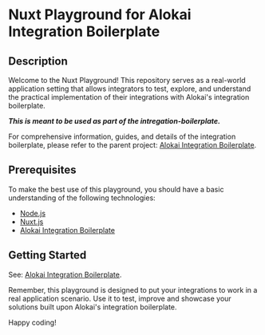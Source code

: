 # Nuxt Playground for Alokai Integration Boilerplate

## Description

Welcome to the Nuxt Playground! This repository serves as a real-world application setting that allows integrators to test, explore, and understand the practical implementation of their integrations with Alokai's integration boilerplate. 

***This is meant to be used as part of the intregation-boilerplate.***

For comprehensive information, guides, and details of the integration boilerplate, please refer to the parent project: [Alokai Integration Boilerplate](https://github.com/vuestorefront/integration-boilerplate).

## Prerequisites

To make the best use of this playground, you should have a basic understanding of the following technologies:

- [Node.js](https://nodejs.org/)
- [Nuxt.js](https://nuxt.com/)
- [Alokai Integration Boilerplate](https://github.com/vuestorefront/integration-boilerplate)

## Getting Started

See: [Alokai Integration Boilerplate](https://github.com/vuestorefront/integration-boilerplate).

Remember, this playground is designed to put your integrations to work in a real application scenario. Use it to test, improve and showcase your solutions built upon Alokai's integration boilerplate.

Happy coding!
